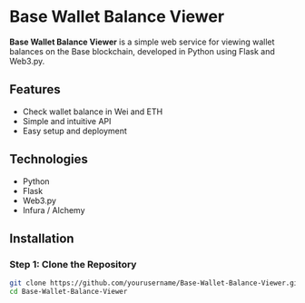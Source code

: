 # Base Wallet Balance Viewer

**Base Wallet Balance Viewer** is a simple web service for viewing wallet balances on the Base blockchain, developed in Python using Flask and Web3.py.

## Features

- Check wallet balance in Wei and ETH
- Simple and intuitive API
- Easy setup and deployment

## Technologies

- Python
- Flask
- Web3.py
- Infura / Alchemy

## Installation

### Step 1: Clone the Repository

```bash
git clone https://github.com/yourusername/Base-Wallet-Balance-Viewer.git
cd Base-Wallet-Balance-Viewer
